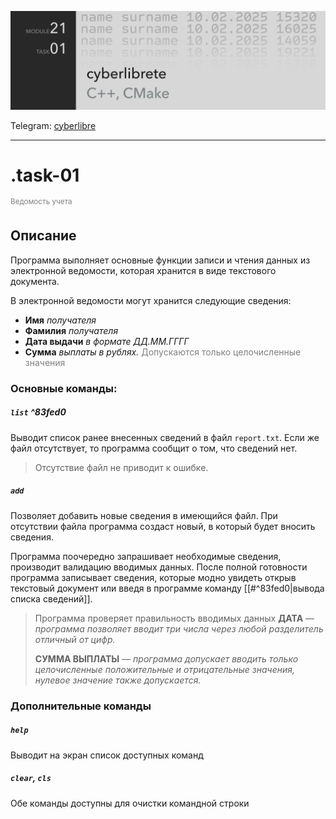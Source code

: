 ![img_m21t01](../src/img_m21t01.PNG)

Telegram: [cyberlibre](https://t.me/cyberlibrete)

---
# .task-01
<sup style="color:grey">Ведомость учета</sup>

## Описание
Программа выполняет основные функции записи и чтения данных из электронной ведомости, которая хранится в виде текстового документа.

В электронной ведомости могут хранится следующие сведения:
- **Имя** *получателя*
- **Фамилия** *получателя*
- **Дата выдачи** *в формате ДД.ММ.ГГГГ*
- **Сумма** *выплаты в рублях.* <span style="color:grey">Допускаются только целочисленные значения</span>


### **Основные команды:**
##### `list` ^83fed0

Выводит список ранее внесенных сведений в файл `report.txt`. Если же файл отсутствует, то программа сообщит о том, что сведений нет.

> Отсутствие файл не приводит к ошибке.

##### `add`
Позволяет добавить новые сведения в имеющийся файл. При отсутствии файла программа создаст новый, в который будет вносить сведения.

Программа поочередно запрашивает необходимые сведения, производит валидацию вводимых данных. После полной готовности программа записывает сведения, которые модно увидеть открыв текстовый документ или введя в программе команду [[#^83fed0|вывода списка сведений]].

> Программа проверяет правильность вводимых данных
> **ДАТА** — *программа позволяет вводит три числа через любой разделитель отличный от цифр.*
> 
> **СУММА ВЫПЛАТЫ** — *программа допускает вводить только целочисленные положительные и отрицательные значения, нулевое значение также допускается.*

### **Дополнительные команды**
##### `help`
Выводит на экран список доступных команд

##### `clear`, `cls`
Обе команды доступны для очистки командной строки
